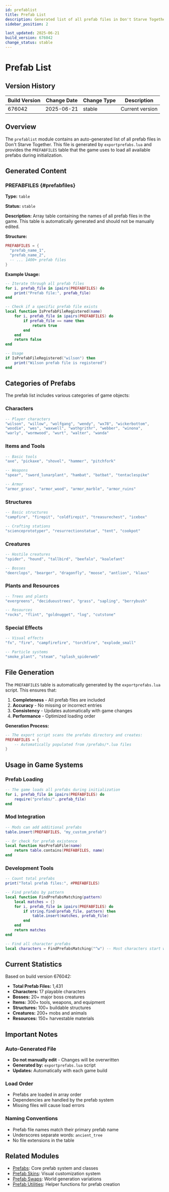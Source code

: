 ```yaml
---
id: prefablist
title: Prefab List
description: Generated list of all prefab files in Don't Starve Together
sidebar_position: 2

last_updated: 2025-06-21
build_version: 676042
change_status: stable
---
```


# Prefab List

## Version History
| Build Version | Change Date | Change Type | Description |
|---|----|----|----|
| 676042 | 2025-06-21 | stable | Current version |

## Overview

The `prefablist` module contains an auto-generated list of all prefab files in Don't Starve Together. This file is generated by `exportprefabs.lua` and provides the `PREFABFILES` table that the game uses to load all available prefabs during initialization.

## Generated Content

### PREFABFILES {#prefabfiles}

**Type:** `table`

**Status:** `stable`

**Description:**
Array table containing the names of all prefab files in the game. This table is automatically generated and should not be manually edited.

**Structure:**
```lua
PREFABFILES = {
  "prefab_name_1",
  "prefab_name_2",
  -- ... 1400+ prefab files
}
```

**Example Usage:**
```lua
-- Iterate through all prefab files
for i, prefab_file in ipairs(PREFABFILES) do
    print("Prefab file:", prefab_file)
end

-- Check if a specific prefab file exists
local function IsPrefabFileRegistered(name)
    for i, prefab_file in ipairs(PREFABFILES) do
        if prefab_file == name then
            return true
        end
    end
    return false
end

-- Usage
if IsPrefabFileRegistered("wilson") then
    print("Wilson prefab file is registered")
end
```

## Categories of Prefabs

The prefab list includes various categories of game objects:

### Characters
```lua
-- Player characters
"wilson", "willow", "wolfgang", "wendy", "wx78", "wickerbottom",
"woodie", "wes", "waxwell", "wathgrithr", "webber", "winona",
"warly", "wormwood", "wurt", "walter", "wanda"
```

### Items and Tools
```lua
-- Basic tools
"axe", "pickaxe", "shovel", "hammer", "pitchfork"

-- Weapons
"spear", "sword_lunarplant", "hambat", "batbat", "tentaclespike"

-- Armor
"armor_grass", "armor_wood", "armor_marble", "armor_ruins"
```

### Structures
```lua
-- Basic structures
"campfire", "firepit", "coldfirepit", "treasurechest", "icebox"

-- Crafting stations
"scienceprototyper", "resurrectionstatue", "tent", "cookpot"
```

### Creatures
```lua
-- Hostile creatures
"spider", "hound", "tallbird", "beefalo", "koalefant"

-- Bosses
"deerclops", "bearger", "dragonfly", "moose", "antlion", "klaus"
```

### Plants and Resources
```lua
-- Trees and plants
"evergreens", "deciduoustrees", "grass", "sapling", "berrybush"

-- Resources
"rocks", "flint", "goldnugget", "log", "cutstone"
```

### Special Effects
```lua
-- Visual effects
"fx", "fire", "campfirefire", "torchfire", "explode_small"

-- Particle systems
"smoke_plant", "steam", "splash_spiderweb"
```

## File Generation

The `PREFABFILES` table is automatically generated by the `exportprefabs.lua` script. This ensures that:

1. **Completeness** - All prefab files are included
2. **Accuracy** - No missing or incorrect entries
3. **Consistency** - Updates automatically with game changes
4. **Performance** - Optimized loading order

**Generation Process:**
```lua
-- The export script scans the prefabs directory and creates:
PREFABFILES = {
    -- Automatically populated from /prefabs/*.lua files
}
```

## Usage in Game Systems

### Prefab Loading
```lua
-- The game loads all prefabs during initialization
for i, prefab_file in ipairs(PREFABFILES) do
    require("prefabs/"..prefab_file)
end
```

### Mod Integration
```lua
-- Mods can add additional prefabs
table.insert(PREFABFILES, "my_custom_prefab")

-- Or check for prefab existence
local function HasPrefabFile(name)
    return table.contains(PREFABFILES, name)
end
```

### Development Tools
```lua
-- Count total prefabs
print("Total prefab files:", #PREFABFILES)

-- Find prefabs by pattern
local function FindPrefabsMatching(pattern)
    local matches = {}
    for i, prefab_file in ipairs(PREFABFILES) do
        if string.find(prefab_file, pattern) then
            table.insert(matches, prefab_file)
        end
    end
    return matches
end

-- Find all character prefabs
local characters = FindPrefabsMatching("^w") -- Most characters start with 'w'
```

## Current Statistics

Based on build version 676042:
- **Total Prefab Files:** 1,431
- **Characters:** 17 playable characters
- **Bosses:** 20+ major boss creatures  
- **Items:** 300+ tools, weapons, and equipment
- **Structures:** 100+ buildable structures
- **Creatures:** 200+ mobs and animals
- **Resources:** 150+ harvestable materials

## Important Notes

### Auto-Generated File
- **Do not manually edit** - Changes will be overwritten
- **Generated by:** `exportprefabs.lua` script
- **Updates:** Automatically with each game build

### Load Order
- Prefabs are loaded in array order
- Dependencies are handled by the prefab system
- Missing files will cause load errors

### Naming Conventions
- Prefab file names match their primary prefab name
- Underscores separate words: `ancient_tree`
- No file extensions in the table

## Related Modules

- [Prefabs](./prefabs.md): Core prefab system and classes
- [Prefab Skins](./prefabskin.md): Visual customization system
- [Prefab Swaps](./prefabswaps.md): World generation variations
- [Prefab Utilities](./prefabutil.md): Helper functions for prefab creation
